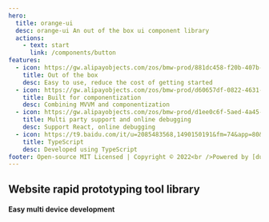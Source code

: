 ```yaml
---
hero:
  title: orange-ui
  desc: orange-ui An out of the box ui component library
  actions:
    - text: start
      link: /components/button
features:
  - icon: https://gw.alipayobjects.com/zos/bmw-prod/881dc458-f20b-407b-947a-95104b5ec82b/k79dm8ih_w144_h144.png
    title: Out of the box
    desc: Easy to use, reduce the cost of getting started
  - icon: https://gw.alipayobjects.com/zos/bmw-prod/d60657df-0822-4631-9d7c-e7a869c2f21c/k79dmz3q_w126_h126.png
    title: Built for componentization
    desc: Combining MVVM and componentization
  - icon: https://gw.alipayobjects.com/zos/bmw-prod/d1ee0c6f-5aed-4a45-a507-339a4bfe076c/k7bjsocq_w144_h144.png
    title: Multi party support and online debugging
    desc: Support React, online debugging
  - icon: https://t9.baidu.com/it/u=2085483568,1490150191&fm=74&app=80&size=f256,256&n=0&f=PNG?sec=1667149200&t=d66ce57516b608a4ed49ced9bfb3bbd0
    title: TypeScript
    desc: Developed using TypeScript
footer: Open-source MIT Licensed | Copyright © 2022<br />Powered by [dumi](https://d.umijs.org)
---
```


## Website rapid prototyping tool library
#### Easy multi device development
